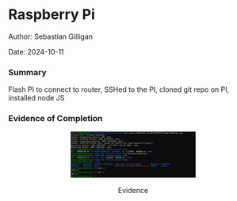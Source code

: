 #  Raspberry Pi

Author: Sebastian Gilligan

Date: 2024-10-11

### Summary

Flash PI to connect to router, SSHed to the PI, cloned git repo on PI, installed node JS

### Evidence of Completion

<p align="center">
<img src="./images/RasPInode.png" width="50%">
</p>
<p align="center">
Evidence
</p>





